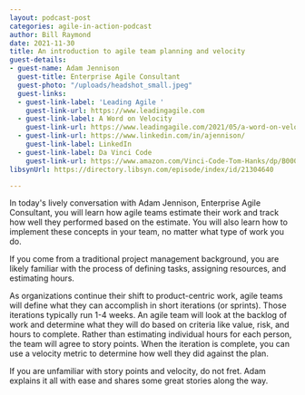 ```yaml
---
layout: podcast-post
categories: agile-in-action-podcast
author: Bill Raymond
date: 2021-11-30
title: An introduction to agile team planning and velocity
guest-details:
- guest-name: Adam Jennison
  guest-title: Enterprise Agile Consultant
  guest-photo: "/uploads/headshot_small.jpeg"
  guest-links:
  - guest-link-label: 'Leading Agile '
    guest-link-url: https://www.leadingagile.com
  - guest-link-label: A Word on Velocity
    guest-link-url: https://www.leadingagile.com/2021/05/a-word-on-velocity/
  - guest-link-url: https://www.linkedin.com/in/ajennison/
    guest-link-label: LinkedIn
  - guest-link-label: Da Vinci Code
    guest-link-url: https://www.amazon.com/Vinci-Code-Tom-Hanks/dp/B000KKQNRO
libsynUrl: https://directory.libsyn.com/episode/index/id/21304640

---
```

In today's lively conversation with Adam Jennison, Enterprise Agile Consultant, you will learn how agile teams estimate their work and track how well they performed based on the estimate. You will also learn how to implement these concepts in your team, no matter what type of work you do.

If you come from a traditional project management background, you are likely familiar with the process of defining tasks, assigning resources, and estimating hours.

As organizations continue their shift to product-centric work, agile teams will define what they can accomplish in short iterations (or sprints). Those iterations typically run 1-4 weeks. An agile team will look at the backlog of work and determine what they will do based on criteria like value, risk, and hours to complete. Rather than estimating individual hours for each person, the team will agree to story points. When the iteration is complete, you can use a velocity metric to determine how well they did against the plan.

If you are unfamiliar with story points and velocity, do not fret. Adam explains it all with ease and shares some great stories along the way.